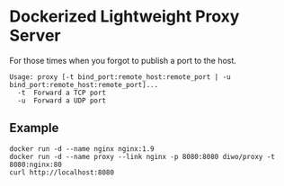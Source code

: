 # Dockerized Lightweight Proxy Server
For those times when you forgot to publish a port to the host.

```
Usage: proxy [-t bind_port:remote_host:remote_port | -u bind_port:remote_host:remote_port]...
  -t  Forward a TCP port
  -u  Forward a UDP port
```

## Example
```
docker run -d --name nginx nginx:1.9
docker run -d --name proxy --link nginx -p 8080:8080 diwo/proxy -t 8080:nginx:80
curl http://localhost:8080
```
